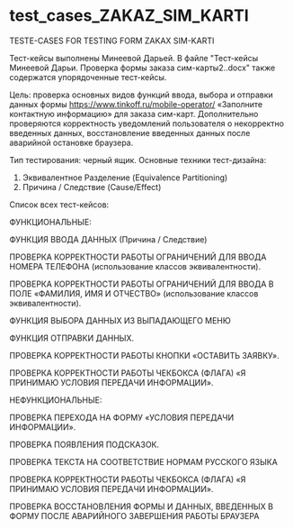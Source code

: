 # test_cases_ZAKAZ_SIM_KARTI
TESTE-CASES FOR TESTING FORM ZAKAX SIM-KARTI

Тест-кейсы выполнены Минеевой Дарьей. 
В файле "Тест-кейсы Минеевой Дарьи. Проверка формы заказа сим-карты2..docx" также содержатся упорядоченные тест-кейсы.

Цель: проверка основных видов функций ввода, выбора и отправки данных формы https://www.tinkoff.ru/mobile-operator/  «Заполните контактную информацию» для заказа сим-карт. Дополнительно проверяются корректность уведомлений пользователя о некорректно введенных данных, восстановление введенных данных после аварийной остановке браузера.

Тип тестирования: черный ящик.
Основные техники тест-дизайна: 
1.	Эквивалентное Разделение (Equivalence Partitioning)
2.	Причина / Следствие (Cause/Effect)


Список всех тест-кейсов:

ФУНКЦИОНАЛЬНЫЕ:	


ФУНКЦИЯ ВВОДА ДАННЫХ (Причина / Следствие)	

ПРОВЕРКА КОРРЕКТНОСТИ РАБОТЫ ОГРАНИЧЕНИЙ ДЛЯ ВВОДА НОМЕРА ТЕЛЕФОНА (использование классов эквивалентности).	

ПРОВЕРКА КОРРЕКТНОСТИ РАБОТЫ ОГРАНИЧЕНИЙ ДЛЯ ВВОДА В ПОЛЕ «ФАМИЛИЯ, ИМЯ И ОТЧЕСТВО» (использование классов эквивалентности).	

ФУНКЦИЯ ВЫБОРА ДАННЫХ ИЗ ВЫПАДАЮЩЕГО МЕНЮ	

ФУНКЦИЯ ОТПРАВКИ ДАННЫХ.	

ПРОВЕРКА КОРРЕКТНОСТИ РАБОТЫ КНОПКИ «ОСТАВИТЬ ЗАЯВКУ».	

ПРОВЕРКА КОРРЕКТНОСТИ РАБОТЫ ЧЕКБОКСА (ФЛАГА) «Я ПРИНИМАЮ УСЛОВИЯ ПЕРЕДАЧИ ИНФОРМАЦИИ».	



НЕФУНКЦИОНАЛЬНЫЕ:	

ПРОВЕРКА ПЕРЕХОДА НА ФОРМУ «УСЛОВИЯ ПЕРЕДАЧИ ИНФОРМАЦИИ».	

ПРОВЕРКА ПОЯВЛЕНИЯ ПОДСКАЗОК.	

ПРОВЕРКА ТЕКСТА НА СООТВЕТСТВИЕ НОРМАМ РУССКОГО ЯЗЫКА	

ПРОВЕРКА КОРРЕКТНОСТИ РАБОТЫ ЧЕКБОКСА (ФЛАГА) «Я ПРИНИМАЮ УСЛОВИЯ ПЕРЕДАЧИ ИНФОРМАЦИИ».	

ПРОВЕРКА ВОССТАНОВЛЕНИЯ ФОРМЫ И ДАННЫХ, ВВЕДЕННЫХ В ФОРМУ ПОСЛЕ АВАРИЙНОГО ЗАВЕРШЕНИЯ РАБОТЫ БРАУЗЕРА	


